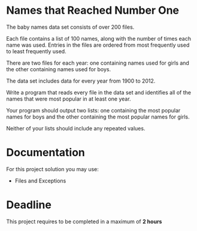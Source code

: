 # Names that Reached Number One

The baby names data set consists of over 200 files.

 Each file contains a list of 100 names, along with the number of times each name was used. Entries in the files are ordered from most frequently used to least frequently used. 
 
 There are two files for each year: one containing names used for girls and the other containing names used
for boys. 

The data set includes data for every year from 1900 to 2012.


Write a program that reads every file in the data set and identifies all of the names that were most popular in at least one year.

 Your program should output two lists: one containing the most popular names for boys and the other containing the most
popular names for girls.

 Neither of your lists should include any repeated values.
		 
# Documentation

For this project solution you may use:

- Files and Exceptions

# Deadline

This project requires to be completed in a maximum of **2 hours**